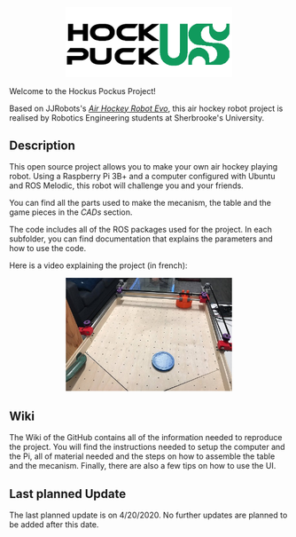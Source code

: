 <p align="center">
    <img src="ui/src/resources/logo_noir.png" width="300">
</p>

Welcome to the Hockus Pockus Project!

Based on JJRobots's [*Air Hockey Robot Evo*](https://www.jjrobots.com/the-open-source-air-hockey-robot/), this air hockey robot project is realised by Robotics Engineering students at Sherbrooke's University.

## Description

This open source project allows you to make your own air hockey playing robot. Using a Raspberry Pi 3B+ and a computer configured with Ubuntu and ROS Melodic, this robot will challenge you and your friends.  

You can find all the parts used to make the mecanism, the table and the game pieces in the *CADs* section. 

The code includes all of the ROS packages used for the project. In each subfolder, you can find documentation that explains the parameters and how to use the code.

Here is a video explaining the project (in french): 

<p align="center">
    <a href="https://www.youtube.com/watch?v=SczSFBfo3R8&feature=youtu.be&fbclid=IwAR1Mr65hEuyLu6EIYQd8B7uak9v7MPMQZfbY0B6iSQGxjJVuwus3ptX8Zc0">
        <img src="CADs/resources/result.png" width="300">
    </a>
</p>

## Wiki

The Wiki of the GitHub contains all of the information needed to reproduce the project. You will find the instructions needed to setup the computer and the Pi, all of material needed and the steps on how to assemble the table and the mecanism. Finally, there are also a few tips on how to use the UI. 

## Last planned Update

The last planned update is on 4/20/2020. No further updates are planned to be added after this date.
